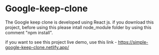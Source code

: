 # Google-keep-clone

The Google keep clone is developed using React js.
if you download this project, before using this please intall node_module folder by using this comment "npm install".

if you want to see this project live demo, use this link - https://simple-google-keep-clone.netlify.app/

